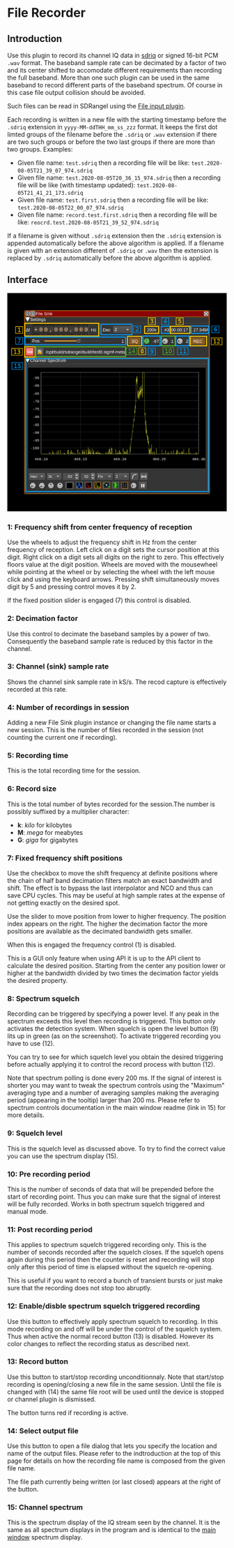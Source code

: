 <h1>File Recorder</h1>

<h2>Introduction</h2>

Use this plugin to record its channel IQ data in [sdriq](../../samplesource/fileinput/readme.md#introduction) or signed 16-bit PCM `.wav` format. The baseband sample rate can be decimated by a factor of two and its center shifted to accomodate different requirements than recording the full baseband. More than one such plugin can be used in the same baseband to record different parts of the baseband spectrum. Of course in this case file output collision should be avoided.

Such files can be read in SDRangel using the [File input plugin](../../samplesource/fileinput/readme.md).

Each recording is written in a new file with the starting timestamp before the `.sdriq` extension in `yyyy-MM-ddTHH_mm_ss_zzz` format. It keeps the first dot limted groups of the filename before the `.sdriq` or `.wav` extension if there are two such groups or before the two last groups if there are more than two groups. Examples:

  - Given file name: `test.sdriq` then a recording file will be like: `test.2020-08-05T21_39_07_974.sdriq`
  - Given file name: `test.2020-08-05T20_36_15_974.sdriq` then a recording file will be like (with timestamp updated): `test.2020-08-05T21_41_21_173.sdriq`
  - Given file name: `test.first.sdriq` then a recording file will be like: `test.2020-08-05T22_00_07_974.sdriq`
  - Given file name: `record.test.first.sdriq` then a recording file will be like: `reocrd.test.2020-08-05T21_39_52_974.sdriq`

If a filename is given without `.sdriq` extension then the `.sdriq` extension is appended automatically before the above algorithm is applied.
If a filename is given with an extension different of `.sdriq` or `.wav` then the extension is replaced by `.sdriq` automatically before the above algorithm is applied.

<h2>Interface</h2>

![File Sink plugin GUI](../../../doc/img/FileSink_plugin.png)

<h3>1: Frequency shift from center frequency of reception</h3>

Use the wheels to adjust the frequency shift in Hz from the center frequency of reception. Left click on a digit sets the cursor position at this digit. Right click on a digit sets all digits on the right to zero. This effectively floors value at the digit position. Wheels are moved with the mousewheel while pointing at the wheel or by selecting the wheel with the left mouse click and using the keyboard arrows. Pressing shift simultaneously moves digit by 5 and pressing control moves it by 2.

If the fixed position slider is engaged (7) this control is disabled.

<h3>2: Decimation factor</h3>

Use this control to decimate the baseband samples by a power of two. Consequently the baseband sample rate is reduced by this factor in the channel.

<h3>3: Channel (sink) sample rate</h3>

Shows the channel sink sample rate in kS/s. The recod capture is effectively recorded at this rate.

<h3>4: Number of recordings in session</h3>

Adding a new File Sink plugin instance or changing the file name starts a new session. This is the number of files recorded in the session (not counting the current one if recording).

<h3>5: Recording time</h3>

This is the total recording time for the session.

<h3>6: Record size</h3>

This is the total number of bytes recorded for the session.The number is possibly suffixed by a multiplier character:
  - **k**: _kilo_ for kilobytes
  - **M**: _mega_ for meabytes
  - **G**: _giga_ for gigabytes

<h3>7: Fixed frequency shift positions</h3>

Use the checkbox to move the shift frequency at definite positions where the chain of half band decimation filters match an exact bandwidth and shift. The effect is to bypass the last interpolator and NCO and thus can save CPU cycles. This may be useful at high sample rates at the expense of not getting exactly on the desired spot.

Use the slider to move position from lower to higher frequency. The position index appears on the right. The higher the decimation factor the more positions are available as the decimated bandwidth gets smaller.

When this is engaged the frequency control (1) is disabled.

This is a GUI only feature when using API it is up to the API client to calculate the desired position. Starting from the center any position lower or higher at the bandwidth divided by two times the decimation factor yields the desired property.

<h3>8: Spectrum squelch</h3>

Recording can be triggered by specifying a power level. If any peak in the spectrum exceeds this level then recording is triggered. This button only activates the detection system. When squelch is open the level button (9) lits up in green (as on the screenshot). To activate triggered recording you have to use (12).

You can try to see for which squelch level you obtain the desired triggering before actually applying it to control the record process with button (12).

Note that spectrum polling is done every 200 ms. If the signal of interest is shorter you may want to tweak the spectrum controls using the "Maximum" averaging type and a number of averaging samples making the averaging period (appearing in the tooltip) larger than 200 ms. Please refer to spectrum controls documentation in the main window readme (link in 15) for more details.

<h3>9: Squelch level</h3>

This is the squelch level as discussed above. To try to find the correct value you can use the spectrum display (15).

<h3>10: Pre recording period</h3>

This is the number of seconds of data that will be prepended before the start of recording point. Thus you can make sure that the signal of interest will be fully recorded. Works in both spectrum squelch triggered and manual mode.

<h3>11: Post recording period</h3>

This applies to spectrum squelch triggered recording only. This is the number of seconds recorded after the squelch closes. If the squelch opens again during this period then the counter is reset and recording will stop only after this period of time is elapsed without the squelch re-opening.

This is useful if you want to record a bunch of transient bursts or just make sure that the recording does not stop too abruptly.

<h3>12: Enable/disble spectrum squelch triggered recording</h3>

Use this button to effectively apply spectrum squelch to recording. In this mode recording on and off will be under the control of the squelch system. Thus when active the normal record button (13) is disabled. However its color changes to reflect the recording status as described next.

<h3>13: Record button</h3>

Use this button to start/stop recording unconditionnaly. Note that start/stop recording is opening/closing a new file in the same session. Until the file is changed with (14) the same file root will be used until the device is stopped or channel plugin is dismissed.

The button turns red if recording is active.

<h3>14: Select output file</h3>

Use this button to open a file dialog that lets you specify the location and name of the output files. Please refer to the indtroduction at the top of this page for details on how the recording file name is composed from the given file name.

The file path currently being written (or last closed) appears at the right of the button.

<h3>15: Channel spectrum</h3>

This is the spectrum display of the IQ stream seen by the channel. It is the same as all spectrum displays in the program and is identical to the [main window](../../../sdrgui/readme.md#) spectrum display.
